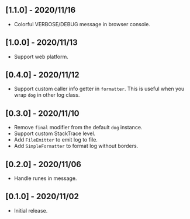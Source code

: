 ## [1.1.0] - 2020/11/16

* Colorful VERBOSE/DEBUG message in browser console.

## [1.0.0] - 2020/11/13

* Support web platform.

## [0.4.0] - 2020/11/12

* Support custom caller info getter in `formatter`. This is useful when you wrap `dog` in other log class.

## [0.3.0] - 2020/11/10

* Remove `final` modifier from the default `dog` instance.
* Support custom StackTrace level.
* Add `FileEmitter` to emit log to file.
* Add `SimpleFormatter` to format log without borders.

## [0.2.0] - 2020/11/06

* Handle runes in message.

## [0.1.0] - 2020/11/02

* Initial release.
